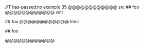 //T has-passed:no
example 35
@@@@@@@@@@@@ src
\## foo
@@@@@@@@@@@@ xml
<?xml version="1.0" encoding="UTF-8"?>
<!DOCTYPE document SYSTEM "CommonMark.dtd">
<document xmlns="http://commonmark.org/xml/1.0">
  <paragraph>
    <text>## foo</text>
  </paragraph>
</document>
@@@@@@@@@@@@ html
<p>## foo</p>
@@@@@@@@@@@@
